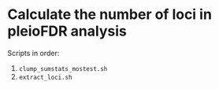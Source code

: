# Calculate the number of loci in pleioFDR analysis

Scripts in order:

1. `clump_sumstats_mostest.sh`
1. `extract_loci.sh`
